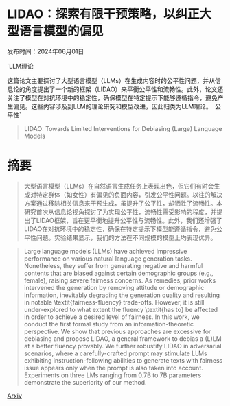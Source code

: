 # LIDAO：探索有限干预策略，以纠正大型语言模型的偏见

发布时间：2024年06月01日

`LLM理论

这篇论文主要探讨了大型语言模型（LLMs）在生成内容时的公平性问题，并从信息论的角度提出了一个新的框架（LIDAO）来平衡公平性和流畅性。此外，论文还关注了模型在对抗环境中的稳定性，确保模型在特定提示下能够遵循指令，避免产生偏见。这些内容涉及到LLM的理论研究和模型改进，因此归类为LLM理论。` `公平性`

> LIDAO: Towards Limited Interventions for Debiasing (Large) Language Models

# 摘要

> 大型语言模型（LLMs）在自然语言生成任务上表现出色，但它们有时会生成对特定群体（如女性）有偏见的负面内容，引发公平性问题。以往的解决方案通过移除相关信息来干预生成，虽提升了公平性，却牺牲了流畅性。本研究首次从信息论视角探讨了为实现公平性，流畅性需受影响的程度，并提出了LIDAO框架，旨在更平衡地提升公平性与流畅性。此外，我们还增强了LIDAO在对抗环境中的稳定性，确保在特定提示下模型能遵循指令，避免公平性问题。实验结果显示，我们的方法在不同规模的模型上均表现优异。

> Large language models (LLMs) have achieved impressive performance on various natural language generation tasks. Nonetheless, they suffer from generating negative and harmful contents that are biased against certain demographic groups (e.g., female), raising severe fairness concerns. As remedies, prior works intervened the generation by removing attitude or demographic information, inevitably degrading the generation quality and resulting in notable \textit{fairness-fluency} trade-offs. However, it is still under-explored to what extent the fluency \textit{has to} be affected in order to achieve a desired level of fairness. In this work, we conduct the first formal study from an information-theoretic perspective. We show that previous approaches are excessive for debiasing and propose LIDAO, a general framework to debias a (L)LM at a better fluency provably. We further robustify LIDAO in adversarial scenarios, where a carefully-crafted prompt may stimulate LLMs exhibiting instruction-following abilities to generate texts with fairness issue appears only when the prompt is also taken into account. Experiments on three LMs ranging from 0.7B to 7B parameters demonstrate the superiority of our method.

[Arxiv](https://arxiv.org/abs/2406.00548)